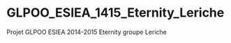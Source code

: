 GLPOO_ESIEA_1415_Eternity_Leriche
=================================

Projet GLPOO ESIEA 2014-2015 Eternity groupe Leriche
